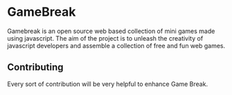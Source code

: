 # GameBreak
Gamebreak is an open source web based collection of mini games made using javascript. The aim of the project is to unleash the creativity of javascript developers and assemble a collection of free and fun web games.

## Contributing ##

Every sort of contribution will be very helpful to enhance Game Break. 

